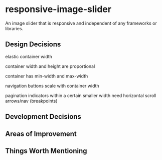 # responsive-image-slider
An image slider that is responsive and independent of any frameworks or libraries.

## Design Decisions
elastic container width

container width and height are proportional

container has min-width and max-width

navigation buttons scale with container width

pagination indicators within a certain smaller width need horizontal scroll arrows/nav (breakpoints)

## Development Decisions

## Areas of Improvement

## Things Worth Mentioning
